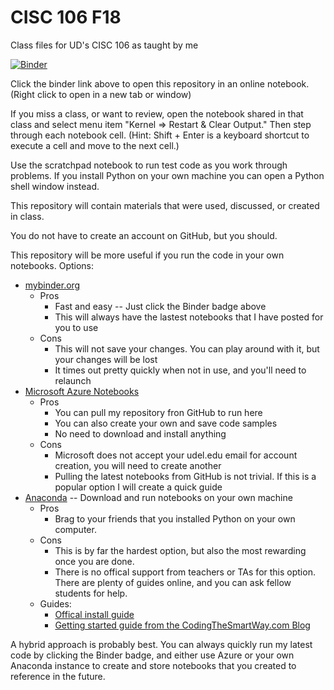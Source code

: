 # CISC 106 F18
Class files for UD's CISC 106 as taught by me

[![Binder](https://mybinder.org/badge.svg)](https://mybinder.org/v2/gh/enactdev/CISC_106_F18/master)

Click the binder link above to open this repository in an online notebook. (Right click to open in a new tab or window)

If you miss a class, or want to review, open the notebook shared in that class and select menu item "Kernel => Restart & Clear Output." Then step through each notebook cell. (Hint: Shift + Enter is a keyboard shortcut to execute a cell and move to the next cell.)

Use the scratchpad notebook to run test code as you work through problems. If you install Python on your own machine you can open a Python shell window instead.

This repository will contain materials that were used, discussed, or created in class. 

You do not have to create an account on GitHub, but you should.

This repository will be more useful if you run the code in your own notebooks. Options:
* [mybinder.org](https://mybinder.org)
  * Pros
    * Fast and easy -- Just click the Binder badge above
    * This will always have the lastest notebooks that I have posted for you to use
  * Cons
    * This will not save your changes. You can play around with it, but your changes will be lost
    * It times out pretty quickly when not in use, and you'll need to relaunch
* [Microsoft Azure Notebooks](https://notebooks.azure.com/)
  * Pros
    * You can pull my repository fron GitHub to run here
    * You can also create your own and save code samples
    * No need to download and install anything
  * Cons
    * Microsoft does not accept your udel.edu email for account creation, you will need to create another
    * Pulling the latest notebooks from GitHub is not trivial. If this is a popular option I will create a quick guide
* [Anaconda](https://www.anaconda.com) -- Download and run notebooks on your own machine
  * Pros
    * Brag to your friends that you installed Python on your own computer.
  * Cons
    * This is by far the hardest option, but also the most rewarding once you are done. 
    * There is no offical support from teachers or TAs for this option. There are plenty of guides online, and you can ask fellow students for help.
  * Guides:
    * [Offical install guide](https://docs.anaconda.com/anaconda/install/)
    * [Getting started guide from the CodingTheSmartWay.com Blog](https://medium.com/codingthesmartway-com-blog/getting-started-with-jupyter-notebook-for-python-4e7082bd5d46)

A hybrid approach is probably best. You can always quickly run my latest code by clicking the Binder badge, and either use Azure or your own Anaconda instance to create and store notebooks that you created to reference in the future.



